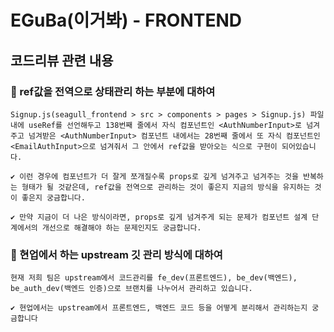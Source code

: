 # EGuBa(이거봐) - FRONTEND

## 코드리뷰 관련 내용

### 📌 ref값을 전역으로 상태관리 하는 부분에 대하여

    Signup.js(seagull_frontend > src > components > pages > Signup.js) 파일 내에 useRef를 선언해두고 138번째 줄에서 자식 컴포넌트인 <AuthNumberInput>로 넘겨주고 넘겨받은 <AuthNumberInput> 컴포넌트 내에서는 28번째 줄에서 또 자식 컴포넌트인 <EmailAuthInput>으로 넘겨줘서 그 안에서 ref값을 받아오는 식으로 구현이 되어있습니다.

    ✔️ 이런 경우에 컴포넌트가 더 잘게 쪼개질수록 props로 깊게 넘겨주고 넘겨주는 것을 반복하는 형태가 될 것같은데, ref값을 전역으로 관리하는 것이 좋은지 지금의 방식을 유지하는 것이 좋은지 궁금합니다.

    ✔️ 만약 지금이 더 나은 방식이라면, props로 깊게 넘겨주게 되는 문제가 컴포넌트 설계 단계에서의 개선으로 해결해야 하는 문제인지도 궁금합니다.

### 📌 현업에서 하는 upstream 깃 관리 방식에 대하여

    현재 저희 팀은 upstream에서 코드관리를 fe_dev(프론트엔드), be_dev(백엔드), be_auth_dev(백엔드 인증)으로 브랜치를 나누어서 관리하고 있습니다.

    ✔️ 현업에서는 upstream에서 프론트엔드, 백엔드 코드 등을 어떻게 분리해서 관리하는지 궁금합니다
